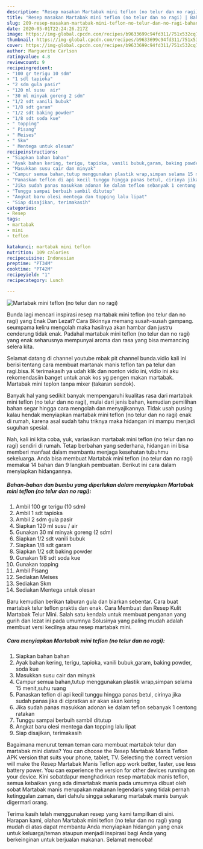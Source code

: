 ```yaml
---
description: "Resep masakan Martabak mini teflon (no telur dan no ragi) | Bahan Membuat Martabak mini teflon (no telur dan no ragi) Yang Paling Enak"
title: "Resep masakan Martabak mini teflon (no telur dan no ragi) | Bahan Membuat Martabak mini teflon (no telur dan no ragi) Yang Paling Enak"
slug: 209-resep-masakan-martabak-mini-teflon-no-telur-dan-no-ragi-bahan-membuat-martabak-mini-teflon-no-telur-dan-no-ragi-yang-paling-enak
date: 2020-05-01T22:24:26.217Z
image: https://img-global.cpcdn.com/recipes/b9633699c94fd311/751x532cq70/martabak-mini-teflon-no-telur-dan-no-ragi-foto-resep-utama.jpg
thumbnail: https://img-global.cpcdn.com/recipes/b9633699c94fd311/751x532cq70/martabak-mini-teflon-no-telur-dan-no-ragi-foto-resep-utama.jpg
cover: https://img-global.cpcdn.com/recipes/b9633699c94fd311/751x532cq70/martabak-mini-teflon-no-telur-dan-no-ragi-foto-resep-utama.jpg
author: Marguerite Carlson
ratingvalue: 4.8
reviewcount: 9
recipeingredient:
- "100 gr terigu 10 sdm"
- "1 sdt tapioka"
- "2 sdm gula pasir"
- "120 ml susu  air"
- "30 ml minyak goreng 2 sdm"
- "1/2 sdt vanili bubuk"
- "1/8 sdt garam"
- "1/2 sdt baking powder"
- "1/8 sdt soda kue"
- " topping"
- " Pisang"
- " Meises"
- " Skm"
- " Mentega untuk olesan"
recipeinstructions:
- "Siapkan bahan bahan"
- "Ayak bahan kering, terigu, tapioka, vanili bubuk,garam, baking powder, soda kue"
- "Masukkan susu cair dan minyak"
- "Campur semua bahan,tutup menggunakan plastik wrap,simpan selama 15 menit,suhu ruang"
- "Panaskan teflon di api kecil tunggu hingga panas betul, cirinya jika sudah panas jika di cipratkan air akan akan kering"
- "Jika sudah panas masukkan adonan ke dalam teflon sebanyak 1 centong ratakan"
- "Tunggu sampai berbuih sambil ditutup"
- "Angkat baru olesi mentega dan topping lalu lipat"
- "Siap disajikan, terimakasih"
categories:
- Resep
tags:
- martabak
- mini
- teflon

katakunci: martabak mini teflon 
nutrition: 109 calories
recipecuisine: Indonesian
preptime: "PT34M"
cooktime: "PT42M"
recipeyield: "1"
recipecategory: Lunch

---
```



![Martabak mini teflon (no telur dan no ragi)](https://img-global.cpcdn.com/recipes/b9633699c94fd311/751x532cq70/martabak-mini-teflon-no-telur-dan-no-ragi-foto-resep-utama.jpg)

Bunda lagi mencari inspirasi resep martabak mini teflon (no telur dan no ragi) yang Enak Dan Lezat? Cara Bikinnya memang susah-susah gampang. seumpama keliru mengolah maka hasilnya akan hambar dan justru cenderung tidak enak. Padahal martabak mini teflon (no telur dan no ragi) yang enak seharusnya mempunyai aroma dan rasa yang bisa memancing selera kita.

Selamat datang di channel youtube mbak pit channel bunda.vidio kali ini berisi tentang cara membuat martanak manis teflon tan pa telur dan ragi.bisa. K terimakasih ya udah klik dan nonton vidio ini, vidio ini aku rekomendasiin banget untuk anak kos yg pengen makan martabak. Martabak mini teplon tanpa mixer (takaran sendok).

Banyak hal yang sedikit banyak mempengaruhi kualitas rasa dari martabak mini teflon (no telur dan no ragi), mulai dari jenis bahan, kemudian pemilihan bahan segar hingga cara mengolah dan menyajikannya. Tidak usah pusing kalau hendak menyiapkan martabak mini teflon (no telur dan no ragi) enak di rumah, karena asal sudah tahu triknya maka hidangan ini mampu menjadi suguhan spesial.


Nah, kali ini kita coba, yuk, variasikan martabak mini teflon (no telur dan no ragi) sendiri di rumah. Tetap berbahan yang sederhana, hidangan ini bisa memberi manfaat dalam membantu menjaga kesehatan tubuhmu sekeluarga. Anda bisa membuat Martabak mini teflon (no telur dan no ragi) memakai 14 bahan dan 9 langkah pembuatan. Berikut ini cara dalam menyiapkan hidangannya.

<!--inarticleads1-->

##### Bahan-bahan dan bumbu yang diperlukan dalam menyiapkan Martabak mini teflon (no telur dan no ragi):

1. Ambil 100 gr terigu (10 sdm)
1. Ambil 1 sdt tapioka
1. Ambil 2 sdm gula pasir
1. Siapkan 120 ml susu / air
1. Gunakan 30 ml minyak goreng (2 sdm)
1. Siapkan 1/2 sdt vanili bubuk
1. Siapkan 1/8 sdt garam
1. Siapkan 1/2 sdt baking powder
1. Gunakan 1/8 sdt soda kue
1. Gunakan  topping
1. Ambil  Pisang
1. Sediakan  Meises
1. Sediakan  Skm
1. Sediakan  Mentega untuk olesan


Baru kemudian berikan taburan gula dan biarkan sebentar. Cara buat martabak telur teflon praktis dan enak. Cara Membuat dan Resep Kulit Martabak Telur Mini. Salah satu kendala untuk membuat penganan yang gurih dan lezat ini pada umumnya Solusinya yang paling mudah adalah membuat versi kecilnya atau resep martabak mini. 

<!--inarticleads2-->

##### Cara menyiapkan Martabak mini teflon (no telur dan no ragi):

1. Siapkan bahan bahan
1. Ayak bahan kering, terigu, tapioka, vanili bubuk,garam, baking powder, soda kue
1. Masukkan susu cair dan minyak
1. Campur semua bahan,tutup menggunakan plastik wrap,simpan selama 15 menit,suhu ruang
1. Panaskan teflon di api kecil tunggu hingga panas betul, cirinya jika sudah panas jika di cipratkan air akan akan kering
1. Jika sudah panas masukkan adonan ke dalam teflon sebanyak 1 centong ratakan
1. Tunggu sampai berbuih sambil ditutup
1. Angkat baru olesi mentega dan topping lalu lipat
1. Siap disajikan, terimakasih


Bagaimana menurut teman teman cara membuat martabak telur dan martabak mini diatas? You can choose the Resep Martabak Manis Teflon APK version that suits your phone, tablet, TV. Selecting the correct version will make the Resep Martabak Manis Teflon app work better, faster, use less battery power. You can experience the version for other devices running on your device. Kini sobatdapur menghadirkan resep martabak manis teflon, semua kebaikan yang ada dimartabak manis pada umumnya dibuat oleh sobat Martabak manis merupakan makanan legendaris yang tidak pernah ketinggalan zaman, dari dahulu singga sekarang martabak manis banyak digermari orang. 

Terima kasih telah menggunakan resep yang kami tampilkan di sini. Harapan kami, olahan Martabak mini teflon (no telur dan no ragi) yang mudah di atas dapat membantu Anda menyiapkan hidangan yang enak untuk keluarga/teman ataupun menjadi inspirasi bagi Anda yang berkeinginan untuk berjualan makanan. Selamat mencoba!
